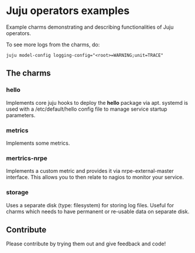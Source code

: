 # Juju operators examples
Example charms demonstrating and describing functionalities of Juju operators.

To see more logs from the charms, do:

    juju model-config logging-config="<root>=WARNING;unit=TRACE"

## The charms 


### hello
Implements core juju hooks to deploy the **hello** package via apt. 
systemd is used with a /etc/default/hello config file to manage service startup parameters.

### metrics
Implements some metrics.

### mertrics-nrpe
Implements a custom metric and provides it via nrpe-external-master interface. 
This allows you to then relate to nagios to monitor your service.

### storage
Uses a separate disk (type: filesystem) for storing log files. 
Useful for charms which needs to have permanent or re-usable data on separate disk.


## Contribute
Please contribute by trying them out and give feedback and code!